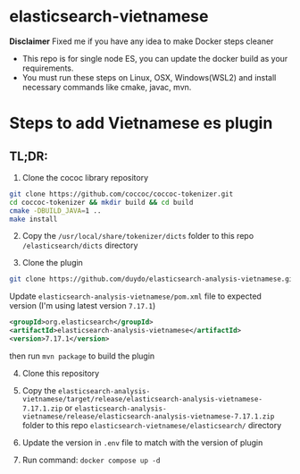 # elasticsearch-vietnamese

**Disclaimer**
Fixed me if you have any idea to make Docker steps cleaner

- This repo is for single node ES, you can update the docker build as your requirements.
- You must run these steps on Linux, OSX, Windows(WSL2) and install necessary commands like cmake, javac, mvn.

# Steps to add Vietnamese es plugin

## TL;DR:

1. Clone the cococ library repository

```sh
git clone https://github.com/coccoc/coccoc-tokenizer.git
cd coccoc-tokenizer && mkdir build && cd build
cmake -DBUILD_JAVA=1 ..
make install
```

2. Copy the `/usr/local/share/tokenizer/dicts` folder to this repo `/elasticsearch/dicts` directory

3. Clone the plugin

```sh
git clone https://github.com/duydo/elasticsearch-analysis-vietnamese.git
```

Update `elasticsearch-analysis-vietnamese/pom.xml` file to expected version (I'm using latest version `7.17.1`)

```xml
<groupId>org.elasticsearch</groupId>
<artifactId>elasticsearch-analysis-vietnamese</artifactId>
<version>7.17.1</version>
```

then run `mvn package` to build the plugin

4. Clone this repository

5. Copy the `elasticsearch-analysis-vietnamese/target/release/elasticsearch-analysis-vietnamese-7.17.1.zip` or `elasticsearch-analysis-vietnamese/release/elasticsearch-analysis-vietnamese-7.17.1.zip` folder to this repo `elasticsearch-vietnamese/elasticsearch/` directory

6. Update the version in `.env` file to match with the version of plugin

7. Run command: `docker compose up -d`
